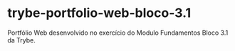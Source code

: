 # trybe-portfolio-web-bloco-3.1
Portfólio Web desenvolvido no exercício do Modulo Fundamentos Bloco 3.1 da Trybe.
